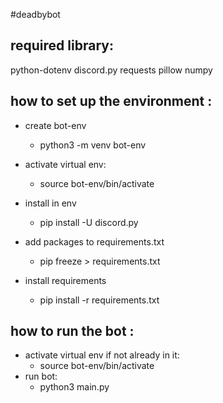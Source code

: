 #deadbybot

## required library:

python-dotenv
discord.py
requests
pillow
numpy

## how to set up the environment :

- create bot-env

  - python3 -m venv bot-env

- activate virtual env:

  - source bot-env/bin/activate

- install in env

  - pip install -U discord.py

- add packages to requirements.txt

  - pip freeze > requirements.txt

- install requirements

  - pip install -r requirements.txt

## how to run the bot :

- activate virtual env if not already in it:
  - source bot-env/bin/activate
- run bot:
  - python3 main.py
